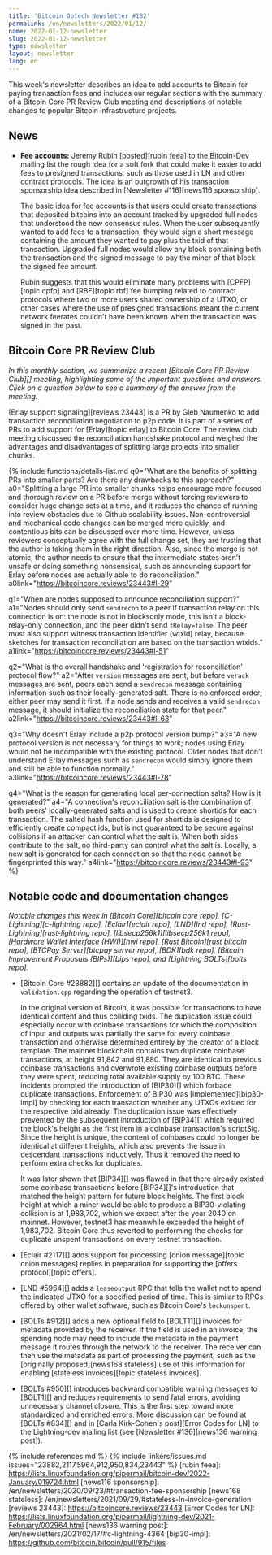 ```yaml
---
title: 'Bitcoin Optech Newsletter #182'
permalink: /en/newsletters/2022/01/12/
name: 2022-01-12-newsletter
slug: 2022-01-12-newsletter
type: newsletter
layout: newsletter
lang: en
---
```

This week's newsletter describes an idea to add accounts to Bitcoin for
paying transaction fees and includes our regular sections with the
summary of a Bitcoin Core PR Review Club meeting and descriptions of notable changes to
popular Bitcoin infrastructure projects.

## News

- **Fee accounts:** Jeremy Rubin [posted][rubin feea] to the Bitcoin-Dev
  mailing list the rough idea for a soft fork that could make it easier
  to add fees to presigned transactions, such as those used in LN and
  other contract protocols.  The idea is an outgrowth of his transaction
  sponsorship idea described in [Newsletter #116][news116 sponsorship].

  The basic idea for fee accounts is that users could create
  transactions that deposited bitcoins into an account tracked by
  upgraded full nodes that understood the new consensus rules.  When
  the user subsequently wanted to add fees to a transaction, they
  would sign a short message containing the amount they wanted to pay
  plus the txid of that transaction.  Upgraded full nodes would allow
  any block containing both the transaction and the signed message to
  pay the miner of that block the signed fee amount.

  Rubin suggests that this would eliminate many problems with
  [CPFP][topic cpfp] and [RBF][topic rbf] fee bumping related to
  contract protocols where two or more users shared ownership of a
  UTXO, or other cases where the use of presigned transactions meant
  the current network feerates couldn't have been known when the
  transaction was signed in the past.

## Bitcoin Core PR Review Club

*In this monthly section, we summarize a recent [Bitcoin Core PR Review Club][]
meeting, highlighting some of the important questions and answers.  Click on a
question below to see a summary of the answer from the meeting.*

[Erlay support signaling][reviews 23443] is a PR by Gleb Naumenko to add
transaction reconciliation negotiation to p2p code. It is part of a series of
PRs to add support for [Erlay][topic erlay] to Bitcoin Core. The review club
meeting discussed the reconciliation handshake protocol and weighed the
advantages and disadvantages of splitting large projects into smaller chunks.

{% include functions/details-list.md
  q0="What are the benefits of splitting PRs into smaller parts? Are there any
drawbacks to this approach?"
  a0="Splitting a large PR into smaller chunks helps encourage more focused and
thorough review on a PR before merge without forcing reviewers to consider huge
change sets at a time, and it reduces the chance of running into review
obstacles due to Github scalability issues. Non-controversial and mechanical
code changes can be merged more quickly, and contentious bits can be discussed
over more time. However, unless reviewers conceptually agree with the full
change set, they are trusting that the author is taking them in the right
direction. Also, since the merge is not atomic, the author needs to ensure that
the intermediate states aren't unsafe or doing something nonsensical, such as
announcing support for Erlay before nodes are actually able to do reconciliation."
  a0link="https://bitcoincore.reviews/23443#l-29"

  q1="When are nodes supposed to announce reconciliation support?"
  a1="Nodes should only send `sendrecon` to a peer if transaction relay on this
connection is on: the node is not in blocksonly mode, this isn't a
block-relay-only connection, and the peer didn't send `fRelay=false`. The peer
must also support witness transaction identifier (wtxid) relay, because sketches
for transaction reconciliation are based on the transaction wtxids."
  a1link="https://bitcoincore.reviews/23443#l-51"

  q2="What is the overall handshake and 'registration for reconciliation'
protocol flow?"
  a2="After `version` messages are sent, but before `verack` messages are sent,
peers each send a `sendrecon` message containing information such as their
locally-generated salt. There is no enforced order; either peer may send it
first. If a node sends and receives a valid `sendrecon` message, it should
initialize the reconciliation state for that peer."
  a2link="https://bitcoincore.reviews/23443#l-63"

  q3="Why doesn't Erlay include a p2p protocol version bump?"
  a3="A new protocol version is not necessary for things to work; nodes using
Erlay would not be incompatible with the existing protocol. Older nodes that
don't understand Erlay messages such as `sendrecon` would simply ignore them
and still be able to function normally."
  a3link="https://bitcoincore.reviews/23443#l-78"

  q4="What is the reason for generating local per-connection salts? How is it
generated?"
  a4="A connection's reconciliation salt is the combination of both peers'
locally-generated salts and is used to create shortids for each transaction. The
salted hash function used for shortids is designed to efficiently create compact
ids, but is not guaranteed to be secure against collisions if an attacker can
control what the salt is. When both sides contribute to the salt, no third-party
can control what the salt is. Locally, a new salt is generated for each
connection so that the node cannot be fingerprinted this way."
  a4link="https://bitcoincore.reviews/23443#l-93"
%}

## Notable code and documentation changes

*Notable changes this week in [Bitcoin Core][bitcoin core repo],
[C-Lightning][c-lightning repo], [Eclair][eclair repo], [LND][lnd repo],
[Rust-Lightning][rust-lightning repo], [libsecp256k1][libsecp256k1
repo], [Hardware Wallet Interface (HWI)][hwi repo],
[Rust Bitcoin][rust bitcoin repo], [BTCPay Server][btcpay server repo],
[BDK][bdk repo], [Bitcoin Improvement Proposals (BIPs)][bips repo], and
[Lightning BOLTs][bolts repo].*

- [Bitcoin Core #23882][] contains an update of the documentation
  in `validation.cpp` regarding the operation of testnet3.

  In the original version of Bitcoin, it was possible for transactions to have identical content
  and thus colliding txids. The duplication issue could especially occur
  with coinbase transactions for which the composition of input and
  outputs was partially the same for every coinbase transaction <!--
  e.g. the outpoint being all 00s --> and otherwise determined entirely
  by the creator of a block template. The
  mainnet blockchain contains two duplicate coinbase transactions, at height
  91,842 and 91,880. They are identical to previous coinbase
  transactions and overwrote existing coinbase outputs before they were
  spent, reducing total available supply by 100 BTC.  These incidents
  prompted the introduction of [BIP30][] which forbade duplicate
  transactions. Enforcement of BIP30 was [implemented][bip30-impl]
  by checking for each transaction whether any UTXOs existed for the
  respective txid already. The duplication issue
  was effectively prevented by the subsequent introduction of [BIP34][] which
  required the block's height as the first item in a
  coinbase transaction's scriptSig. Since the height is unique, the
  content of coinbases could no longer be identical at different heights,
  which also prevents the issue in descendant transactions inductively.
  Thus it removed the need to perform extra checks for duplicates.

  It was later shown that [BIP34][] was flawed in that there already
  existed some coinbase transactions before [BIP34][]'s introduction
  that matched the height pattern for future block heights. The
  first block height at which a miner would be able to produce
  a BIP30-violating collision is at 1,983,702, which we expect after the
  year 2040 on mainnet. However, testnet3 has meanwhile exceeded the height
  of 1,983,702. Bitcoin Core thus reverted to performing
  the checks for duplicate unspent transactions on every testnet transaction.

- [Eclair #2117][] adds support for processing [onion message][topic onion
  messages] replies in preparation for supporting the [offers protocol][topic
  offers].

- [LND #5964][] adds a `leaseoutput` RPC that tells the wallet not to
  spend the indicated UTXO for a specified period of time.  This is
  similar to RPCs offered by other wallet software, such as Bitcoin
  Core's `lockunspent`.

- [BOLTs #912][] adds a new optional field to [BOLT11][] invoices for
  metadata provided by the receiver.  If the field is used in an
  invoice, the spending node may need to include the metadata in the
  payment message it routes through the network to the receiver.  The
  receiver can then use the metadata as part of processing the payment,
  such as the [originally proposed][news168 stateless] use of this
  information for enabling [stateless invoices][topic stateless
  invoices].

- [BOLTs #950][] introduces backward compatible warning messages to
  [BOLT1][] and reduces requirements to send fatal errors, avoiding
  unnecessary channel closure. This is the first step toward more
  standardized and enriched errors. More discussion can be found at
  [BOLTs #834][] and in
  [Carla Kirk-Cohen's post][Error Codes for LN] to the Lightning-dev
  mailing list (see [Newsletter #136][news136 warning post]).

{% include references.md %}
{% include linkers/issues.md issues="23882,2117,5964,912,950,834,23443" %}
[rubin feea]: https://lists.linuxfoundation.org/pipermail/bitcoin-dev/2022-January/019724.html
[news116 sponsorship]: /en/newsletters/2020/09/23/#transaction-fee-sponsorship
[news168 stateless]: /en/newsletters/2021/09/29/#stateless-ln-invoice-generation
[reviews 23443]: https://bitcoincore.reviews/23443
[Error Codes for LN]: https://lists.linuxfoundation.org/pipermail/lightning-dev/2021-February/002964.html
[news136 warning post]: /en/newsletters/2021/02/17/#c-lightning-4364
[bip30-impl]: https://github.com/bitcoin/bitcoin/pull/915/files
